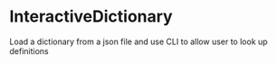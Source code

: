 # InteractiveDictionary
Load a dictionary from a json file and use CLI to allow user to look up definitions
